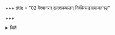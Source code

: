 +++
title = "02 वैश्वानरन् द्वादशकपालन् निर्वपेत्सङ्ग्रामायतनङ्"

+++

<details><summary>थिते</summary>

वैश्वानरं द्वादशकपालं निर्वपेत्सङ्ग्रामायतनं गत्वा २
</details>
